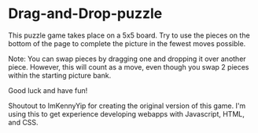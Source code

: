 # Drag-and-Drop-puzzle
This puzzle game takes place on a 5x5 board. Try to use the pieces on the bottom of the page to complete the picture in the fewest moves possible.

Note: You can swap pieces by dragging one and dropping it over another piece. However, this will count as a move, even though you swap 2 pieces within the starting picture bank.

Good luck and have fun!


Shoutout to ImKennyYip for creating the original version of this game. I'm using this to get experience developing webapps with Javascript, HTML, and CSS.
